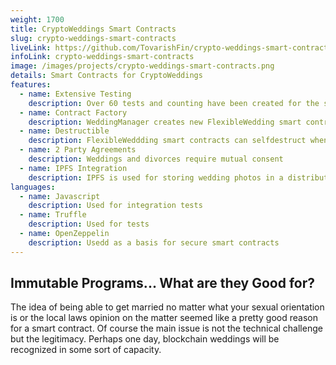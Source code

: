 ```yaml
---
weight: 1700
title: CryptoWeddings Smart Contracts
slug: crypto-weddings-smart-contracts
liveLink: https://github.com/TovarishFin/crypto-weddings-smart-contracts
infoLink: crypto-weddings-smart-contracts
image: /images/projects/crypto-weddings-smart-contracts.png
details: Smart Contracts for CryptoWeddings
features: 
  - name: Extensive Testing
    description: Over 60 tests and counting have been created for the smart contract ecosystem. Both unit and integration tests are performed using Truffle.
  - name: Contract Factory
    description: WeddingManager creates new FlexibleWedding smart contracts whena user provides the data for the new contract along with the wedding fee.
  - name: Destructible
    description: FlexibleWeddding smart contracts can selfdestruct when certain conditions are met (divorce, wedding proposal rejection).
  - name: 2 Party Agreements
    description: Weddings and divorces require mutual consent
  - name: IPFS Integration
    description: IPFS is used for storing wedding photos in a distributed manner.
languages:
  - name: Javascript
    description: Used for integration tests
  - name: Truffle
    description: Used for tests
  - name: OpenZeppelin
    description: Usedd as a basis for secure smart contracts
---
```


## Immutable Programs... What are they Good for?
The idea of being able to get married no matter what your sexual orientation is or the local laws opinion on the matter seemed like a pretty good reason for a smart contract. Of course the main issue is not the technical challenge but the legitimacy. Perhaps one day, blockchain weddings will be recognized in some sort of capacity.